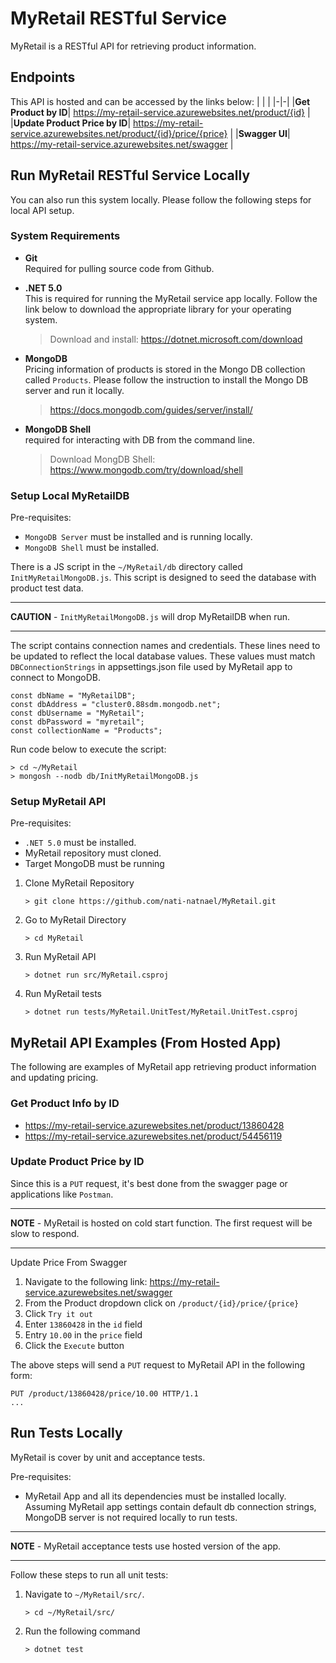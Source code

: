 # MyRetail RESTful Service
MyRetail is a RESTful API for retrieving product information.

## Endpoints
This API is hosted and can be accessed by the links below:
| | |
|-|-|
|__Get Product by ID__| https://my-retail-service.azurewebsites.net/product/{id} |
|__Update Product Price by ID__| https://my-retail-service.azurewebsites.net/product/{id}/price/{price} |
|__Swagger UI__| https://my-retail-service.azurewebsites.net/swagger |

## Run MyRetail RESTful Service Locally
You can also run this system locally. Please follow the following steps for local API setup.

### System Requirements
* __Git__<br>
    Required for pulling source code from Github.

* __.NET 5.0__<br>
    This is required for running the MyRetail service app locally. Follow the link below to download the appropriate library for your operating system.<br>
    > Download and install: https://dotnet.microsoft.com/download

* __MongoDB__<br>
    Pricing information of products is stored in the Mongo DB collection called `Products`. Please follow the instruction to install the Mongo DB server and run it locally.
    > https://docs.mongodb.com/guides/server/install/

* __MongoDB Shell__<br>
    required for interacting with DB from the command line.
    > Download MongDB Shell: https://www.mongodb.com/try/download/shell

### Setup Local MyRetailDB
Pre-requisites:
* `MongoDB Server` must be installed and is running locally.
* `MongoDB Shell` must be installed.

There is a JS script in the `~/MyRetail/db` directory called `InitMyRetailMongoDB.js`. This script is designed to seed the database with product test data.<br>

---
**CAUTION** - `InitMyRetailMongoDB.js` will drop MyRetailDB when run.

---

The script contains connection names and credentials. These lines need to be updated to reflect the local database values. These values must match `DBConnectionStrings` in appsettings.json file used by MyRetail app to connect to MongoDB.
```
const dbName = "MyRetailDB"; 
const dbAddress = "cluster0.88sdm.mongodb.net";
const dbUsername = "MyRetail";
const dbPassword = "myretail";
const collectionName = "Products";
```

Run code below to execute the script:
```
> cd ~/MyRetail
> mongosh --nodb db/InitMyRetailMongoDB.js
```

### Setup MyRetail API
Pre-requisites:
* `.NET 5.0` must be installed.
* MyRetail repository must cloned.
* Target MongoDB must be running

1. Clone MyRetail Repository

    ```
    > git clone https://github.com/nati-natnael/MyRetail.git
    ```
2. Go to MyRetail Directory

    ```
    > cd MyRetail
    ```
3. Run MyRetail API

    ```
    > dotnet run src/MyRetail.csproj
    ```
4. Run MyRetail tests

    ```
    > dotnet run tests/MyRetail.UnitTest/MyRetail.UnitTest.csproj
    ```

## MyRetail API Examples (From Hosted App)
The following are examples of MyRetail app retrieving product information and updating pricing.

### Get Product Info by ID
* https://my-retail-service.azurewebsites.net/product/13860428
* https://my-retail-service.azurewebsites.net/product/54456119

### Update Product Price by ID
Since this is a `PUT` request, it's best done from the swagger page or applications like `Postman`.

---
**NOTE** - MyRetail is hosted on cold start function. The first request will be slow to respond.

---

Update Price From Swagger
1. Navigate to the following link: https://my-retail-service.azurewebsites.net/swagger
2. From the Product dropdown click on `/product/{id}/price/{price}`
3. Click `Try it out`
4. Enter `13860428` in the `id` field
5. Entry `10.00` in the `price` field
6. Click the `Execute` button

The above steps will send a `PUT` request to MyRetail API in the following form:
```
PUT /product/13860428/price/10.00 HTTP/1.1
...
```
## Run Tests Locally
MyRetail is cover by unit and acceptance tests. 

Pre-requisites:
* MyRetail App and all its dependencies must be installed locally. Assuming MyRetail app settings contain default db connection strings, MongoDB server is not required locally to run tests.

---
**NOTE** - MyRetail acceptance tests use hosted version of the app.

---

Follow these steps to run all unit tests:

1. Navigate to `~/MyRetail/src/`.

    ```
    > cd ~/MyRetail/src/
    ```
2. Run the following command

    ```
    > dotnet test
    ```
